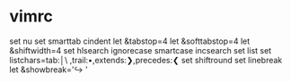 # vimrc
set nu
set smarttab cindent
let &tabstop=4
let &softtabstop=4
let &shiftwidth=4
set hlsearch ignorecase smartcase incsearch
set list
set listchars=tab:│\ ,trail:•,extends:❯,precedes:❮
set shiftround
set linebreak
let &showbreak='↪ '
